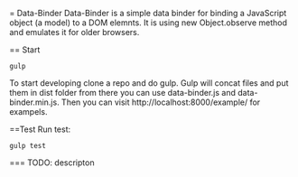 = Data-Binder
Data-Binder is a simple data binder for binding a JavaScript object (a model) to a DOM elemnts.
It is using new Object.observe method and emulates it for older browsers.

== Start

    gulp

To start developing clone a repo and do gulp.
Gulp will concat files and put them in dist folder from there you can use data-binder.js and data-binder.min.js.
Then you can visit http://localhost:8000/example/ for exampels.

==Test
Run test:

    gulp test

=== TODO: descripton
